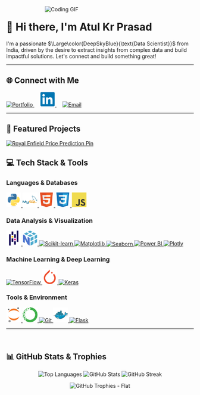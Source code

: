 <img src="https://github.com/user-attachments/assets/9addb85a-5029-4555-9ad0-002d07e88a4f" width="400" align="right" alt="Coding GIF" />

# 👋 Hi there, I'm Atul Kr Prasad


I'm a passionate $\Large\color{DeepSkyBlue}{\text{Data Scientist}}$ from India, driven by the desire to extract insights from complex data and build impactful solutions. Let's connect and build something great!

---

## 🌐 Connect with Me

<p align="left">
  <a href="https://atulkr-tech.netlify.app" target="_blank" rel="noreferrer" title="Portfolio">
    <img src="https://img.icons8.com/ios-filled/50/ffffff/internet.png" alt="Portfolio" width="40" height="40"/>
</a>
  &nbsp;&nbsp;&nbsp;
  <a href="https://www.linkedin.com/in/atul-kr-prasad-515835266/" target="_blank" rel="noreferrer" title="LinkedIn">
    <img src="https://raw.githubusercontent.com/devicons/devicon/master/icons/linkedin/linkedin-original.svg" alt="LinkedIn" width="40" height="40"/>
  </a>
  &nbsp;&nbsp;&nbsp;
  <a href="mailto:atulkumarprasad62@gmail.com" target="_blank" rel="noreferrer" title="Email">
    <img src="https://upload.wikimedia.org/wikipedia/commons/4/4e/Mail_%28iOS%29.svg" alt="Email" width="40" height="40"/>
  </a>
</p>

---

## 🌟 Featured Projects


<p align="center_left">
  <a href="https://github.com/KrAtulHub/Royal-enfield-price-prediction">
    <img src="https://github-readme-stats.vercel.app/api/pin/?username=KrAtulHub&repo=Royal-enfield-price-prediction&theme=dark" alt="Royal Enfield Price Prediction Pin" />
  </a>
</p>


## 💻 Tech Stack & Tools


### **Languages & Databases**
<p align="left">
  <a href="https://www.python.org" target="_blank" rel="noreferrer" title="Python"> 
    <img src="https://raw.githubusercontent.com/devicons/devicon/master/icons/python/python-original.svg" alt="Python" width="40" height="40"/> 
  </a>
  <a href="https://www.mysql.com/" target="_blank" rel="noreferrer" title="MySQL">
    <img src="https://raw.githubusercontent.com/devicons/devicon/master/icons/mysql/mysql-original-wordmark.svg" alt="MySQL" width="40" height="40"/>
  </a>
  <a href="https://developer.mozilla.org/en-US/docs/Web/HTML" target="_blank" rel="noreferrer" title="HTML5">
    <img src="https://raw.githubusercontent.com/devicons/devicon/master/icons/html5/html5-original.svg" alt="HTML" width="40" height="40"/>
  </a>
  <a href="https://developer.mozilla.org/en-US/docs/Web/CSS" target="_blank" rel="noreferrer" title="CSS3">
    <img src="https://raw.githubusercontent.com/devicons/devicon/master/icons/css3/css3-original.svg" alt="CSS" width="40" height="40"/>
  </a>
  <a href="https://developer.mozilla.org/en-US/docs/Web/JavaScript" target="_blank" rel="noreferrer" title="JavaScript">
    <img src="https://raw.githubusercontent.com/devicons/devicon/master/icons/javascript/javascript-original.svg" alt="JavaScript" width="40" height="40"/>
  </a>
</p>

### **Data Analysis & Visualization**
<p align="left">
  <a href="https://pandas.pydata.org/" target="_blank" rel="noreferrer" title="Pandas">
    <img src="https://raw.githubusercontent.com/devicons/devicon/master/icons/pandas/pandas-original.svg" alt="Pandas" width="40" height="40"/>
  </a>
  <a href="https://numpy.org/" target="_blank" rel="noreferrer" title="NumPy">
    <img src="https://raw.githubusercontent.com/devicons/devicon/master/icons/numpy/numpy-original.svg" alt="NumPy" width="40" height="40"/>
  </a>
  <a href="https://scikit-learn.org/" target="_blank" rel="noreferrer" title="Scikit-learn">
    <img src="https://upload.wikimedia.org/wikipedia/commons/0/05/Scikit_learn_logo_small.svg" alt="Scikit-learn" width="40" height="40"/>
  </a>
  <a href="https://matplotlib.org/" target="_blank" rel="noreferrer" title="Matplotlib">
    <img src="https://upload.wikimedia.org/wikipedia/commons/8/84/Matplotlib_icon.svg" alt="Matplotlib" width="40" height="40"/>
  </a>
  <a href="https://seaborn.pydata.org/" target="_blank" rel="noreferrer" title="Seaborn">
    <img src="https://seaborn.pydata.org/_static/logo-wide-lightbg.svg" alt="Seaborn" width="80" height="50" style="vertical-align: middle;"/>
  </a>
  <a href="https://powerbi.microsoft.com/" target="_blank" rel="noreferrer" title="Power BI">
    <img src="https://upload.wikimedia.org/wikipedia/commons/c/cf/New_Power_BI_Logo.svg" alt="Power BI" width="40" height="40"/>
  </a>
  <a href="https://plotly.com/" target="_blank" rel="noreferrer" title="Plotly">
    <img src="https://avatars.githubusercontent.com/u/12025005?s=200&v=4" alt="Plotly" width="40" height="40"/>
  </a>
</p>

### **Machine Learning & Deep Learning**
<p align="left">
  <a href="https://www.tensorflow.org" target="_blank" rel="noreferrer" title="TensorFlow">
    <img src="https://www.vectorlogo.zone/logos/tensorflow/tensorflow-icon.svg" alt="TensorFlow" width="40" height="40" />
  </a>
  <a href="https://pytorch.org/" target="_blank" rel="noreferrer" title="PyTorch">
    <img src="https://raw.githubusercontent.com/devicons/devicon/master/icons/pytorch/pytorch-original.svg" alt="PyTorch" width="40" height="40"/>
  </a>
  <a href="https://keras.io/" target="_blank" rel="noreferrer" title="Keras">
    <img src="https://upload.wikimedia.org/wikipedia/commons/a/ae/Keras_logo.svg" alt="Keras" width="40" height="40"/>
  </a>
</p>

### **Tools & Environment**
<p align="left">
  <a href="https://jupyter.org/" target="_blank" rel="noreferrer" title="Jupyter">
    <img src="https://raw.githubusercontent.com/devicons/devicon/master/icons/jupyter/jupyter-original.svg" alt="Jupyter" width="40" height="40"/>
  </a>
  <a href="https://www.anaconda.com/" target="_blank" rel="noreferrer" title="Anaconda">
    <img src="https://raw.githubusercontent.com/devicons/devicon/master/icons/anaconda/anaconda-original.svg" alt="Anaconda" width="40" height="40"/>
  </a>
  <a href="https://git-scm.com/" target="_blank" rel="noreferrer" title="Git">
    <img src="https://www.vectorlogo.zone/logos/git-scm/git-scm-icon.svg" alt="Git" width="40" height="40"/>
  </a>
  <a href="https://www.docker.com/" target="_blank" rel="noreferrer" title="Docker">
    <img src="https://raw.githubusercontent.com/devicons/devicon/master/icons/docker/docker-original.svg" alt="Docker" width="40" height="40"/>
  </a>
  <a href="https://flask.palletsprojects.com/" target="_blank" rel="noreferrer" title="Flask">
    <img src="https://skillicons.dev/icons?i=flask" alt="Flask" width="40" height="40"/>
  </a>
</p>

---

<br>

## 📊 GitHub Stats & Trophies

<p align="center">
  <img src="https://github-readme-stats.vercel.app/api/top-langs/?username=KrAtulHub&theme=dark&hide_border=false&include_all_commits=true&count_private=false&layout=compact" alt="Top Languages" />
  <img src="https://github-readme-stats.vercel.app/api?username=KrAtulHub&theme=dark&hide_border=false&include_all_commits=true&count_private=false" alt="GitHub Stats" />
  <img src="https://nirzak-streak-stats.vercel.app/?user=KrAtulHub&theme=dark&hide_border=false" alt="GitHub Streak" />
</p>

<p align="center">
  <img src="https://github-profile-trophy.vercel.app/?username=KrAtulHub&theme=flat&margin-w=4&no-bg=true&no-description=true" alt="GitHub Trophies - Flat" />
</p>

<p align="center">
 
</p>
